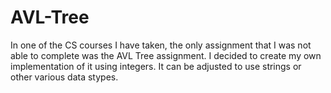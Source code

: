 # AVL-Tree
In one of the CS courses I have taken, the only assignment that I was not able to complete was the AVL Tree assignment. I decided to create my own implementation of it using integers. It can be adjusted to use strings or other various data stypes.
